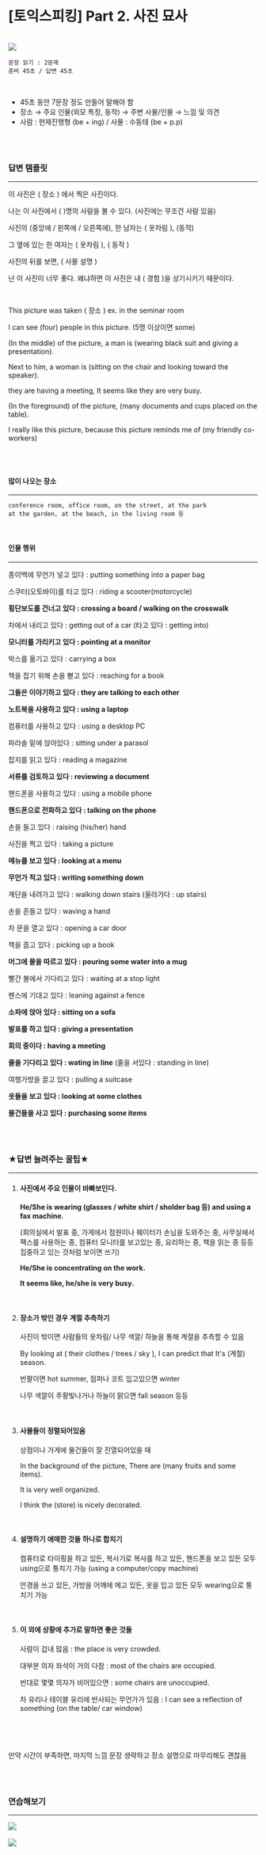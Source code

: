 # [토익스피킹] Part 2. 사진 묘사

<br>

<img src="https://img1.daumcdn.net/thumb/R1280x0/?scode=mtistory2&fname=http%3A%2F%2Fcfile26.uf.tistory.com%2Fimage%2F9985B5465C30460904F8AF">

<br>

```
문장 읽기 : 2문제
준비 45초 / 답변 45초
```

<br>

- 45초 동안 7문장 정도 만들어 말해야 함
- 장소 → 주요 인물(외모 특징, 동작) → 주변 사물/인물 → 느낌 및 의견
- 사람 : 현재진행형 (be + ing) / 사물 : 수동태 (be + p.p)

<br>

<br>

### 답변 템플릿

---

이 사진은 ( 장소 ) 에서 찍은 사진이다.

나는 이 사진에서 ( )명의 사람을 볼 수 있다. (사진에는 무조건 사람 있음)

사진의 (중앙에 / 왼쪽에 / 오른쪽에), 한 남자는 ( 옷차림 ), (동작)

그 옆에 있는 한 여자는 ( 옷차림 ), ( 동작 )

사진의 뒤를 보면, ( 사물 설명 )

난 이 사진이 너무 좋다. 왜냐하면 이 사진은 내 ( 경험 )을 상기시키기 때문이다.

<br>

This picture was taken ( 장소 ) ex. in the seminar room 

I can see (four) people in this picture. (5명 이상이면 some) 

(In the middle) of the picture, a man is (wearing black suit and giving a presentation). 

Next to him, a woman is (sitting on the chair and looking toward the speaker). 

they are having a meeting, It seems like they are very busy. 

(In the foreground) of the picture, (many documents and cups placed on the table). 

I really like this picture, because this picture reminds me of (my friendly co-workers)

<br>

<br>

#### 많이 나오는 장소

---

```
conference room, office room, on the street, at the park
at the garden, at the beach, in the living room 등
```

<br>

#### 인물 행위

---

종이백에 무언가 넣고 있다 :  putting something into a paper bag

스쿠터(오토바이)를 타고 있다 : riding a scooter(motorcycle)

**횡단보도를 건너고 있다 : crossing a board / walking on the crosswalk**

차에서 내리고 있다 : getting out of a car (타고 있다 : getting into)  

**모니터를 가리키고 있다 : pointing at a monitor**

박스를 옮기고 있다 : carrying a box

책을 잡기 위해 손을 뻗고 있다 : reaching for a book

**그들은 이야기하고 있다 : they are talking to each other**

**노트북을 사용하고 있다 : using a laptop**

컴퓨터를 사용하고 있다 : using a desktop PC

파라솔 밑에 앉아있다 : sitting under a parasol

잡지를 읽고 있다 : reading a magazine

**서류를 검토하고 있다 : reviewing a document**

핸드폰을 사용하고 있다 : using a mobile phone

**핸드폰으로 전화하고 있다 : talking on the phone**

손을 들고 있다 : raising (his/her) hand

사진을 찍고 있다 : taking a picture

**메뉴를 보고 있다 : looking at a menu**

**무언가 적고 있다 : writing something down**

계단을 내려가고 있다 : walking down stairs (올라가다 : up stairs)

손을 흔들고 있다 : waving a hand

차 문을 열고 있다 : opening a car door

책을 줍고 있다 : picking up a book

**머그에 물을 따르고 있다 : pouring some water into a mug**

빨간 불에서 기다리고 있다 : waiting at a stop light

펜스에 기대고 있다 : leaning against a fence

**소파에 앉아 있다 : sitting on a sofa**

**발표를 하고 있다 : giving a presentation**

**회의 중이다 : having a meeting**

**줄을 기다리고 있다 : wating in line** (줄을 서있다 : standing in line)

여행가방을 끌고 있다 : pulling a suitcase

**옷들을 보고 있다 : looking at some clothes**

**물건들을 사고 있다 : purchasing some items**

<br>

<br>

### ★답변 늘려주는 꿀팁★

---

1. #### **사진에서 주요 인물이 바빠보인다.**

   **He/She is wearing (glasses / white shirt / sholder bag 등) and using a fax machine**.

   (회의실에서 발표 중, 가게에서 점원이나 웨이터가 손님을 도와주는 중, 사무실에서 팩스를 사용하는 중, 컴퓨터 모니터를 보고있는 중, 요리하는 중, 책을 읽는 중 등등 집중하고 있는 것처럼 보이면 쓰기)

   **He/She is concentrating on the work.**

   **It seems like, he/she is very busy.**

   <br>

2. #### **장소가 밖인 경우 계절 추측하기**

   사진이 밖이면 사람들의 옷차림/ 나무 색깔/ 하늘을 통해 계절을 추측할 수 있음

   By looking at ( their clothes / trees / sky ), I can predict that It's (계절) season.

   반팔이면 hot summer, 점퍼나 코트 입고있으면 winter

   나무 색깔이 주황빛나거나 하늘이 맑으면 fall season 등등

   <br>

3. #### **사물들이 정렬되어있음**

   상점이나 가게에 물건들이 잘 진열되어있을 때

   In the background of the picture, There are (many fruits and some items).

   It is very well organized.

   I think the (store) is nicely decorated.

   <br>

4. #### **설명하기 애매한 것들 하나로 합치기**

   컴퓨터로 타이핑을 하고 있든, 복사기로 복사를 하고 있든, 핸드폰을 보고 있든 모두 using으로 퉁치기 가능 (using a computer/copy machine)

   안경을 쓰고 있든, 가방을 어깨에 메고 있든, 옷을 입고 있든 모두 wearing으로 퉁치기 가능

   <br>

5. #### **이 외에 상황에 추가로 말하면 좋은 것들**

   사람이 겁내 많음 : the place is very crowded.

   대부분 의자 좌석이 거의 다참 : most of the chairs are occupied.

   반대로 몇몇 의자가 비어있으면 : some chairs are unoccupied.

   차 유리나 테이블 유리에 반사되는 무언가가 있음 : I can see a reflection of something (on the table/ car window)

   <br>

<br>

만약 시간이 부족하면, 마지막 느낌 문장 생략하고 장소 설명으로 마무리해도 괜찮음

<br>

<br>

### 연습해보기

---

<img src="https://t1.daumcdn.net/cfile/tistory/264F81415432AB6E12">

<br>

<br>

<img src="http://www.speakcare.com/upload/editor/22.jpg">

<br>

<br>